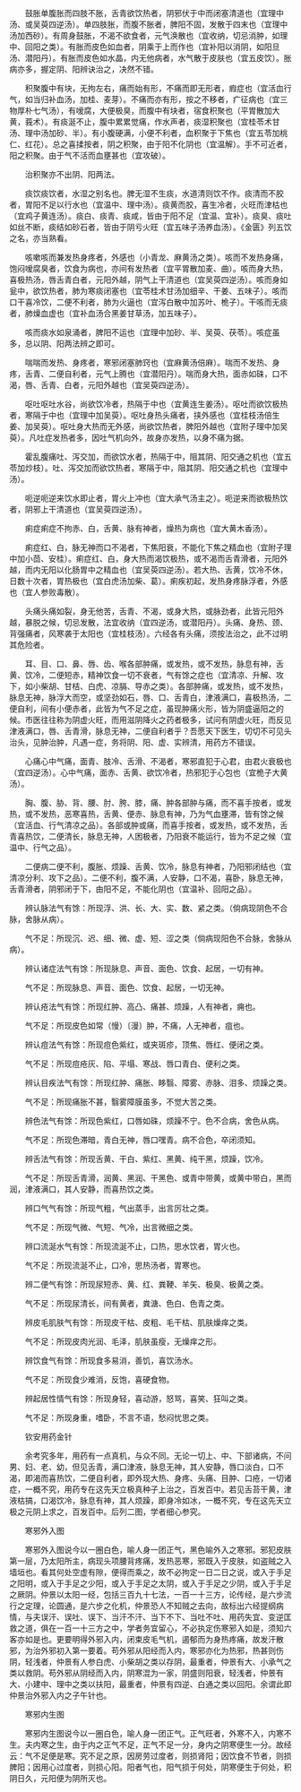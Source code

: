 <!-- { "loadSidebar": true } -->
　　鼓胀单腹胀而四肢不胀，舌青欲饮热者，阴邪伏于中而闭塞清道也（宜理中汤、或吴萸四逆汤）。单四肢胀，而腹不胀者，脾阳不固，发散于四末也（宜理中汤加西砂）。有周身鼓胀，不渴不欲食者，元气涣散也（宜收纳，切忌消肿，如理中、回阳之类）。有胀而皮色如血者，阴乘于上而作也（宜补阳以消阴，如阳旦汤、潜阳丹）。有胀而皮色如水晶，内无他病者，水气散于皮肤也（宜五皮饮）。胀病亦多，握定阴、阳辨诀治之，决然不错。

　　积聚腹中有块，无拘左右，痛而始有形，不痛而即无形者，瘕症也（宜活血行气，如当归补血汤，加桂、麦芽）。不痛而亦有形，按之不移者，疒征病也（宜三物厚朴七气汤），有嗳腐，大便极臭，而腹中有块者，宿食积聚也（平胃散加大黄，莪术）。有痰涎不止，腹中累累觉痛，作水声者，痰湿积聚也（宜桂苓术甘汤、理中汤加砂、半）。有小腹硬满，小便不利者，血积聚于下焦也（宜五苓加桃仁、红花）。总之喜揉按者，阴之积聚，由于阳不化阴也（宜温解）。手不可近者，阳之积聚。由于气不活而血壅甚也（宜攻破）。

　　治积聚亦不出阴、阳两法。

　　痰饮痰饮者，水湿之别名也。脾无湿不生痰，水道清则饮不作。痰清而不胶者，胃阳不足以行水也（宜温中、理中汤）。痰黄而胶，喜生冷者，火旺而津枯也（宜鸡子黄连汤）。痰白、痰青、痰咸，皆由于阳不足（宜温、宜补）。痰臭、痰吐如丝不断，痰结如砂石者，皆由于阴亏火旺（宜五味子汤养血汤）。《金匮》列五饮之名，亦当熟看。

　　咳嗽咳而兼发热身疼者，外感也（小青龙、麻黄汤之类）。咳而不发热身痛，饱闷嗳腐臭者，饮食为病也，亦间有发热者（宜平胃散加麦、曲）。咳而身大热，喜极热汤，唇舌青白者，元阳外越，阴气上干清道也（宜吴萸四逆汤）。咳而身如瓮中，欲饮热者，肺为寒痰闭塞也（宜苓桂术甘汤加细辛、干姜、五味子）。咳而口干喜冷饮，二便不利者，肺为火逼也（宜泻白散中加苏叶、桅子）。干咳而无痰者，肺燥血虚也（宜补血汤合黑姜甘草汤，加五味子）。

　　咳而痰水如泉涌者，脾阳不运也（宜理中加砂、半、吴萸、茯苓）。咳症虽多，总以阴、阳两法辨之即可。

　　喘喘而发热、身疼者，寒邪闭塞肺窍也（宜麻黄汤倍麻）。喘而不发热、身疼，舌青、二便自利者，元气上腾也（宜潜阳丹）。喘而身大热，面赤如硃，口不渴，唇、舌青、白者，元阳外越也（宜吴萸四逆汤）。

　　呕吐呕吐水谷，尚欲饮冷者，热隔于中也（宜黄连生姜汤）。呕吐而欲饮极热者，寒隔于中也（宜理中加吴萸）。呕吐身热头痛者，挟外感也（宜桂枝汤倍生姜、加吴萸）。呕吐身大热而无外感，尚欲饮热者，脾阳外越也（宜附子理中加吴萸）。凡吐症发热者多，因吐气机向外，故身亦发热，以身不痛为据。

　　霍乱腹痛吐、泻交加，而欲饮水者，热隔于中，阻其阴、阳交通之机也（宜五苓加炒枝）。吐、泻交加而欲饮热者，寒隔于中，阻其阴、阳交通之机也（宜理中汤）。

　　呃逆呃逆来饮水即止者，胃火上冲也（宜大承气汤主之）。呃逆来而欲极热饮者，阴邪上干清道也（宜吴萸四逆汤）。

　　痢症痢症不拘赤、白，舌黄、脉有神者，燥热为病也（宜大黄木香汤）。

　　痢症红、白，脉无神而口不渴者，下焦阳衰，不能化下焦之精血也（宜附子理中加小茴、安桂）。痢症红、白，身大热而渴饮极热，或不渴而舌青滑者，元阳外越，而内无阳以化肠胃中之精血也（宜吴萸四逆汤）。若大热、舌黄，饮冷不休，日数十次者，胃热极也（宜白虎汤加柴、葛）。痢疾初起，发热身疼脉浮者，外感也（宜人参败毒散）。

　　头痛头痛如裂，身无他苦，舌青、不渴，或身大热，或脉劲者，此皆元阳外越，暴脱之候，切忌发散，法宜收纳（宜四逆汤，或潜阳丹）。头痛、身热、颈、背强痛者，风寒袭于太阳也（宜桂枝汤）。六经各有头痛，须按法治之，此不过明其危险者。

　　耳、目、口、鼻、唇、齿、喉各部肿痛，或发热，或不发热，脉息有神，舌黄、饮冷，二便短赤，精神饮食一切不衰者，气有馀之症也（宜清凉、升解、攻下，如小柴胡、甘桔、白虎、凉膈、导赤之类）。各部肿痛，或发热，或不发热，脉息无神，脉浮大而空，或坚劲如石，唇、口、舌青白，津液满口，喜极热汤，二便自利，间有小便赤者，此皆为气不足之症，虽现肿痛火形，皆为阴盛逼阳之的候。市医往往称为阴虚火旺，而用滋阴降火之药者极多，试问有阴虚火旺，而反见津液满口，唇、舌青滑，脉息无神，二便自利者乎？吾愿天下医生，切切不可见头治头，见肿治肿，凡遇一症，务将阴、阳、虚、实辨清，用药方不错误。

　　心痛心中气痛，面青、肢冷、舌滑、不渴者，寒邪直犯于心君，由君火衰极也（宜四逆汤）。心中气痛，面赤、舌黄、欲饮冷者，热邪犯于心包也（宜桅子大黄汤）。

　　胸、腹、胁、背、腰、肘、胯、膝，痛、肿各部肿与痛，而不喜手按者，或发热，或不发热，恶寒喜热，舌黄、便赤、脉息有神，乃为气血壅滞，皆有馀之候（宜活血、行气清凉之品）。各部或肿或痛，而喜手按者，或发热，或不发热，舌青喜热饮，二便清长，脉息无神，人困极者，乃阳衰不能运行，皆为不足之候（宜温中、行气之品）。

　　二便病二便不利，腹胀、烦躁、舌黄、饮冷，脉息有神者，乃阳邪闭结也（宜清凉分利、攻下之品）。二便不利，腹不满，人安静，口不渴，喜卧，脉息无神，舌青滑者，阴邪闭于下，由阳不足，不能化阴也（宜温补、回阳之品）。

　　辨认脉法气有馀：所现浮、洪、长、大、实、数、紧之类。（倘病现阴色不合脉，舍脉从病）。

　　气不足：所现沉、迟、细、微、虚、短、涩之类（倘病现阳色不合脉，舍脉从病）。

　　辨认诸症法气有馀：所现脉息、声音、面色、饮食、起居，一切有神。

　　气不足：所现脉息、声音、面色、饮食、起居，一切无神。

　　辨认疮法气有馀：所现红肿、高凸、痛甚、烦躁，人有神者，痈也。

　　气不足：所现皮色如常（慢）〔漫〕肿，不痛，人无神者，疽也。

　　辨认痘法气有馀：所现痘色紫红，或夹斑疹，顶焦、唇红、便闭之类。

　　气不足：所现痘疮灰、陷、平塌、寒战、唇口青白、便利之类。

　　辨认目疾法气有馀：所现红肿、痛胀、眵翳、障雾、赤脉、泪多、烦躁之类。

　　气不足：所现痛胀不甚，翳雾障膜虽多，不觉大苦之类。

　　辨色法气有馀：所现色紫红，口唇如硃，烦躁不宁。色不合病，舍色从病。

　　气不足：所现色滞暗，青白无神，唇口嘿青。病不合色，卒闭须知。

　　辨舌法气有馀：所现舌黄、干白、紫红、黑黄、纯干黑，烦躁，饮冷。

　　气不足：所现舌青滑，润黄、黑润、干黑色、或青中带黄，或黄中带白，黑而润，津液满口，其人安静，而喜热饮之类。

　　辨口气气有馀：所现气粗，气出蒸手，出言厉壮之类。

　　气不足：所现气微、气短、气冷，出言微细之类。

　　辨口流涎水气有馀：所现流涎不止，口热，思水饮者，胃火也。

　　气不足：所现流涎不止，口冷，思热汤者，胃寒也。

　　辨二便气有馀：所现尿短赤、黄、红、粪鞕、羊矢、极臭、极黄之类。

　　气不足：所现尿清长，间有黄者，粪溏、色白、色青之类。

　　辨皮毛肌肤气有馀：所现皮干枯、皮粗、毛干枯、肌肤燥痒之类。

　　气不足：所现皮肉光润、毛泽，肌肤虽瘦，无燥痒之形。

　　辨饮食气有馀：所现食多易消，善饥，喜饮汤水。

　　气不足：所现食少难消，反饱，喜硬食物。

　　辨起居性情气有馀：所现身轻，喜动游，怒骂，喜笑、狂叫之类。

　　气不足：所现身重，嗜卧，不言不语，愁闷忧思之类。

　　钦安用药金针

　　余考究多年，用药有一点真机，与众不同。无论一切上、中、下部诸病，不问男、妇、老、幼，但见舌青，满口津液，脉息无神，其人安静，唇口淡白，口不渴，即渴而喜热饮，二便自利者，即外现大热、身疼、头痛、目肿、口疮，一切诸症，一概不究，用药专在这先天立极真种子上治之，百发百中。若见舌苔干黄，津液枯搞，口渴饮冷，脉息有神，其人烦躁，即身冷如冰，一概不究，专在这先天立极之元阴上求之，百发百中。后列二图，学者细心参究。

　　寒邪外入图

　　寒邪外入图说今以一圈白色，喻人身一团正气，黑色喻外入之寒邪。邪犯皮肤第一层，乃太阳所主，病现头项腰背疼痛，发热恶寒，邪既入于皮肤，如盗贼之入墙垣也。看其何处空虚有隙，便得而乘之，故不必拘定一日二日之说，或入于手足之阳明，或入于手足之少阳，或入于手足之太阴，或入于手足之少阴，或入于手足之厥阴。仲景以太阳一经，包括三百九十七法，一百一十三方，论传经，是六步流行之定理，论圆通，是六步之化机，仲景恐人不知贼之去向，故标出六经提纲病情，与夫误汗、误吐、误下、当汗不汗、当下不下、当吐不吐、用药失宜、变逆匡救之道，俱在一百一十三方之中，学者务宜留心，不必执定伤寒邪入如是，须知六客亦如是也。更要明得外邪入内，闭束皮毛气机，遏郁而为身热疼痛，故发汗散邪，为治外邪初入第一要着。苟外邪从阳经而入内，寒邪亦化为热邪，热甚则伤阴，轻浅者，仲景有人参白虎、小柴胡之类以存阴，最重者，仲景有大、小承气之类以救阴。苟外邪从阴经而入内，阴寒混为一家，阴盛则阳衰，轻浅者，仲景有大、小建中、理中之类以扶阳，最重者，仲景有四逆、白通之类以回阳。余谓此即仲景治外邪入内之子午针也。

　　寒邪内生图

　　寒邪内生图说今以一圈白色，喻人身一团正气。正气旺者，外寒不入，内寒不生。夫内寒之生，由于内之正气不足，正气不足一分，身内之阴寒便生一分。故经云：气不足便是寒。究不足之原，因房劳过度者，则损肾阳；因饮食不节者，则损脾阳；因用心过度者，则损心阳。阳者气也，阳气损于何处，阴寒便生于何处，积阴日久，元阳便为阴所灭也。

